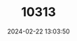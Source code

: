---
title: "10313"
category: "Hydromys neobritannicus"
draft: false
date: 2024-02-22 13:03:50
languages:
  English: ["New Britain Water Rat"]
---